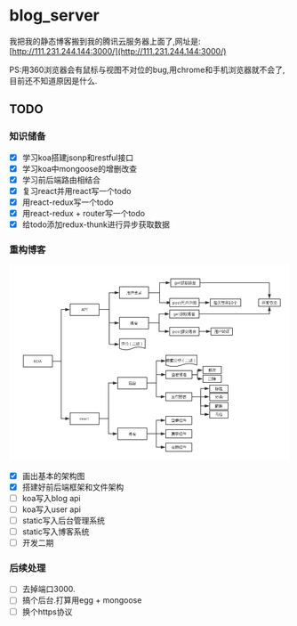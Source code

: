 # blog_server

我把我的静态博客搬到我的腾讯云服务器上面了,网址是:[http://111.231.244.144:3000/](http://111.231.244.144:3000/)

PS:用360浏览器会有鼠标与视图不对位的bug,用chrome和手机浏览器就不会了,目前还不知道原因是什么.


## TODO

### 知识储备

- [x] 学习koa搭建jsonp和restful接口
- [x] 学习koa中mongoose的增删改查
- [x] 学习前后端路由相结合
- [x] 复习react并用react写一个todo
- [x] 用react-redux写一个todo
- [x] 用react-redux + router写一个todo
- [x] 给todo添加redux-thunk进行异步获取数据

### 重构博客

![架构图](./架构图.png)

- [x] 画出基本的架构图
- [x] 搭建好前后端框架和文件架构
- [ ] koa写入blog api
- [ ] koa写入user api
- [ ] static写入后台管理系统
- [ ] static写入博客系统
- [ ] 开发二期

### 后续处理

- [ ] 去掉端口3000.
- [ ] 搞个后台.打算用egg + mongoose
- [ ] 换个https协议
